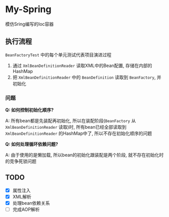 My-Spring
==========

模仿Sring编写的Ioc容器

执行流程
-------

`BeanFactoryTest` 中的每个单元测试代表项目演进过程

1. 通过 `XmlBeanDefinitionReader` 读取XML中的Bean配置, 存储在内部的HashMap
2. 把 `XmlBeanDefinitionReader` 中的 `BeanDefinition` 读取到 `BeanFactory`, 并初始化

### 问题

**Q: 如何控制初始化顺序?**

A: 所有bean都是先装配再初始化, 所以在装配阶段(`BeanFactory` 从 `XmlBeanDefinitionReader` 读取)时,
所有bean已经全部读取到`XmlBeanDefinitionReader` 的HashMap中了, 所以不存在初始化顺序的问题

**Q: 如何处理循环依赖问题?**

A: 由于使用的是懒加载, 所以bean的初始化跟装配是两个阶段, 就不存在初始化时的竞争死锁问题

TODO
-----

- [x] 属性注入
- [x] XML解析
- [x] 处理bean依赖关系
- [ ] 完成AOP解析

